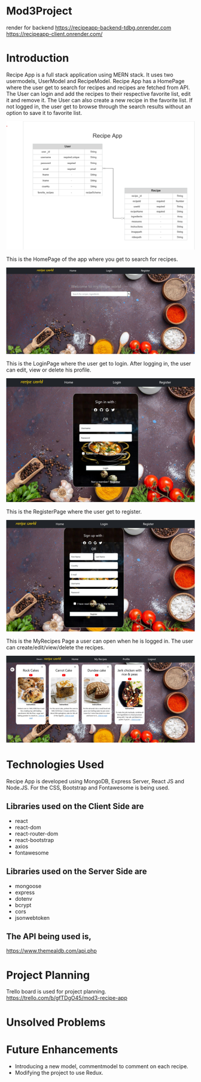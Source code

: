# Mod3Project

render for backend
https://recipeapp-backend-tdbg.onrender.com
https://recipeapp-client.onrender.com/


# Introduction

Recipe App is a full stack application using MERN stack. It uses two usermodels, UserModel and RecipeModel. Recipe App has a HomePage where the user get to search for recipes and recipes are fetched from API. The User can login and add the recipes to their respective favorite list, edit it and remove it. The User can also create a new recipe in the favorite list. If not logged in, the user get to browse through the search results without an option to save it to favorite list.

![ER Diagram](/client/src/images/ERdiagram.png)


This is the HomePage of the app where you get to search for recipes.

![HomePage](/client/src/images/HomePage.jpg)


This is the LoginPage where the user get to login. After logging in, the user can edit, view or delete his profile.

![LoginPage](/client/src/images/LoginPage.jpg)


This is the RegisterPage where the user get to register.

![RegisterPage](/client/src/images/RegisterPage.jpg)


This is the MyRecipes Page a user can open when he is logged in. The user can create/edit/view/delete the recipes.

![MyRecipesPage](/client/src/images/MyRecipesPage.jpg)


# Technologies Used

Recipe App is developed using MongoDB, Express Server, React JS and Node.JS. For the CSS, Bootstrap and Fontawesome is being used.
## Libraries used on the Client Side are 
- react
- react-dom
- react-router-dom
- react-bootstrap
- axios
- fontawesome

## Libraries used on the Server Side are
- mongoose
- express
- dotenv
- bcrypt
- cors
- jsonwebtoken

## The API being used is,
https://www.themealdb.com/api.php

# Project Planning

Trello board is used for project planning.
https://trello.com/b/gfTDgO45/mod3-recipe-app

# Unsolved Problems

# Future Enhancements

- Introducing a new model, commentmodel to comment on each recipe.
- Modifying the project to use Redux.





